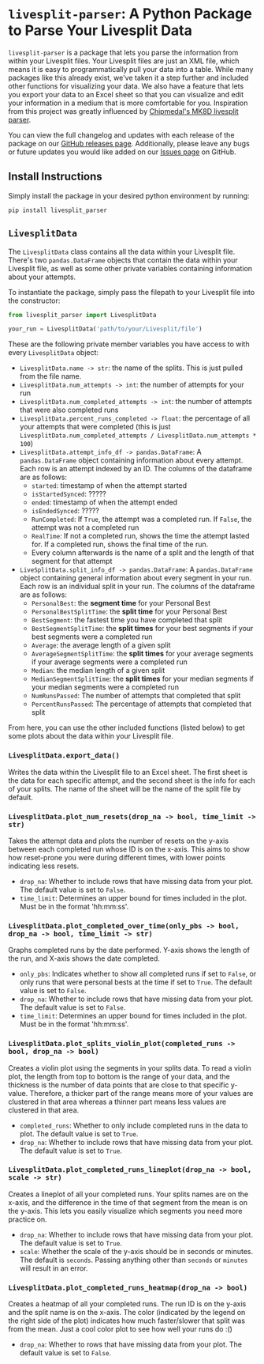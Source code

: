 # `livesplit-parser`: A Python Package to Parse Your Livesplit Data

`livesplit-parser` is a package that lets you parse the information from within your Livesplit files. Your Livesplit files are just an XML file, which means it is easy to programmatically pull your data into a table. While many packages like this already exist, we've taken it a step further and included other functions for visualizing your data. We also have a feature that lets you export your data to an Excel sheet so that you can visualize and edit your information in a medium that is more comfortable for you. Inspiration from this project was greatly influenced by [Chipmedal's MK8D livesplit parser](https://github.com/Chipdelmal/mk8dLivesplit).

You can view the full changelog and updates with each release of the package on our [GitHub releases page](https://github.com/TrevorBushnell/livesplit_parser/releases). Additionally, please leave any bugs or future updates you would like added on our [Issues page](https://github.com/TrevorBushnell/livesplit_parser/issues) on GitHub. 

## Install Instructions

Simply install the package in your desired python environment by running:

```
pip install livesplit_parser
```

## `LivesplitData`

The `LivesplitData` class contains all the data within your Livesplit file. There's two `pandas.DataFrame` objects that contain the data within your Livesplit file, as well as some other private variables containing information about your attempts. 

To instantiate the package, simply pass the filepath to your Livesplit file into the constructor:

```python
from livesplit_parser import LivesplitData

your_run = LivesplitData('path/to/your/Livesplit/file')
```

These are the following private member variables you have access to with every `LivesplitData` object:

* `LivesplitData.name -> str`: the name of the splits. This is just pulled from the file name.
* `LivesplitData.num_attempts -> int`: the number of attempts for your run
* `LivesplitData.num_completed_attempts -> int`: the number of attempts that were also completed runs
* `LivesplitData.percent_runs_completed -> float`: the percentage of all your attempts that were completed (this is just `LivesplitData.num_completed_attempts / LivesplitData.num_attempts * 100`)
* `LivesplitData.attempt_info_df -> pandas.DataFrame`: A `pandas.DataFrame` object containing information about every attempt. Each row is an attempt indexed by an ID. The columns of the dataframe are as follows:
  * `started`: timestamp of when the attempt started
  * `isStartedSynced`: ?????
  * `ended`: timestamp of when the attempt ended
  * `isEndedSynced`: ?????
  * `RunCompleted`: If `True`, the attempt was a completed run. If `False`, the attempt was not a completed run
  * `RealTime`: If not a completed run, shows the time the attempt lasted for. If a completed run, shows the final time of the run.
  * Every column afterwards is the name of a split and the length of that segment for that attempt
* `LiveSplitData.split_info_df -> pandas.DataFrame`: A `pandas.DataFrame` object containing general information about every segment in your run. Each row is an individual split in your run. The columns of the dataframe are as follows:
  * `PersonalBest`: the **segment time** for your Personal Best
  * `PersonalBestSplitTime`: the **split time** for your Personal Best
  * `BestSegment`: the fastest time you have completed that split
  * `BestSegmentSplitTime`: the **split times** for your best segments if your best segments were a completed run
  * `Average`: the average length of a given split
  * `AverageSegmentSplitTime`: the **split times** for your average segments if your average segments were a completed run
  * `Median`: the median length of a given split
  * `MedianSegmentSplitTime`: the **split times** for your median segments if your median segments were a completed run
  * `NumRunsPassed`: The number of attempts that completed that split
  * `PercentRunsPassed`: The percentage of attempts that completed that split

From here, you can use the other included functions (listed below) to get some plots about the data within your Livesplit file.

### `LivesplitData.export_data()`

Writes the data within the Livesplit file to an Excel sheet. The first sheet is the data for each specific attempt, and the second sheet is the info for each of your splits. The name of the sheet will be the name of the split file by default.

### `LivesplitData.plot_num_resets(drop_na -> bool, time_limit -> str)`

Takes the attempt data and plots the number of resets on the y-axis between each completed run whose ID is on the x-axis. This aims to show how reset-prone you were during different times, with lower points indicating less resets.

* `drop_na`: Whether to include rows that have missing data from your plot. The default value is set to `False`.
* `time_limit`: Determines an upper bound for times included in the plot. Must be in the format 'hh:mm:ss'.

### `LivesplitData.plot_completed_over_time(only_pbs -> bool, drop_na -> bool, time_limit -> str)`

Graphs completed runs by the date performed. Y-axis shows the length of the run, and X-axis shows the date completed. 

* `only_pbs`: Indicates whether to show all completed runs if set to `False`, or only runs that were personal bests at the time if set to `True`. The default value is set to `False`.
* `drop_na`: Whether to include rows that have missing data from your plot. The default value is set to `False`.
* `time_limit`: Determines an upper bound for times included in the plot. Must be in the format 'hh:mm:ss'.

### `LivesplitData.plot_splits_violin_plot(completed_runs -> bool, drop_na -> bool)`

Creates a violin plot using the segments in your splits data. To read a violin plot, the length from top to bottom is the range of your data, and the thickness is the number of data points that are close to that specific y-value. Therefore, a thicker part of the range means more of your values are clustered in that area whereas a thinner part means less values are clustered in that area.

* `completed_runs`: Whether to only include completed runs in the data to plot. The default value is set to `True`.
* `drop_na`: Whether to include rows that have missing data from your plot. The default value is set to `True`.


### `LivesplitData.plot_completed_runs_lineplot(drop_na -> bool, scale -> str)`

Creates a lineplot of all your completed runs. Your splits names are on the x-axis, and the difference in the time of that segment from the mean is on the y-axis. This lets you easily visualize which segments you need more practice on.

* `drop_na`: Whether to include rows that have missing data from your plot. The default value is set to `True`.
* `scale`: Whether the scale of the y-axis should be in seconds or minutes. The default is `seconds`. Passing anything other than `seconds` or `minutes` will result in an error. 


### `LivesplitData.plot_completed_runs_heatmap(drop_na -> bool)`

Creates a heatmap of all your completed runs. The run ID is on the y-axis and the split name is on the x-axis. The color (indicated by the legend on the right side of the plot) indicates how much faster/slower that split was from the mean. Just a cool color plot to see how well your runs do :()

* `drop_na`: Whether to rows that have missing data from your plot. The default value is set to `False`.
